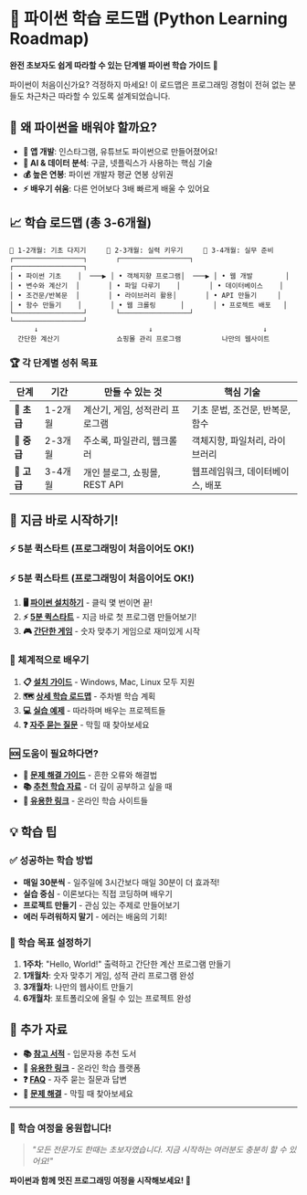 # 🐍 파이썬 학습 로드맵 (Python Learning Roadmap)

**완전 초보자도 쉽게 따라할 수 있는 단계별 파이썬 학습 가이드** 🚀

파이썬이 처음이신가요? 걱정하지 마세요! 이 로드맵은 프로그래밍 경험이 전혀 없는 분들도 차근차근 따라할 수 있도록 설계되었습니다.

## 🎯 왜 파이썬을 배워야 할까요?

- **📱 앱 개발**: 인스타그램, 유튜브도 파이썬으로 만들어졌어요!
- **🤖 AI & 데이터 분석**: 구글, 넷플릭스가 사용하는 핵심 기술
- **💰 높은 연봉**: 파이썬 개발자 평균 연봉 상위권
- **⚡ 배우기 쉬움**: 다른 언어보다 3배 빠르게 배울 수 있어요

## 📈 학습 로드맵 (총 3-6개월)

```
🌱 1-2개월: 기초 다지기     🌿 2-3개월: 실력 키우기     🌳 3-4개월: 실무 준비
┌─────────────────┐       ┌─────────────────┐       ┌─────────────────┐
│ • 파이썬 기초    │  ───▶ │ • 객체지향 프로그램│  ───▶ │ • 웹 개발        │
│ • 변수와 계산기  │       │ • 파일 다루기    │       │ • 데이터베이스    │
│ • 조건문/반복문  │       │ • 라이브러리 활용│       │ • API 만들기     │
│ • 함수 만들기    │       │ • 웹 크롤링      │       │ • 프로젝트 배포   │
└─────────────────┘       └─────────────────┘       └─────────────────┘
      ↓                           ↓                           ↓
  간단한 계산기              쇼핑몰 관리 프로그램          나만의 웹사이트
```

### 🏆 각 단계별 성취 목표

| 단계 | 기간 | 만들 수 있는 것 | 핵심 기술 |
|------|------|----------------|-----------|
| 🌱 **초급** | 1-2개월 | 계산기, 게임, 성적관리 프로그램 | 기초 문법, 조건문, 반복문, 함수 |
| 🌿 **중급** | 2-3개월 | 주소록, 파일관리, 웹크롤러 | 객체지향, 파일처리, 라이브러리 |
| 🌳 **고급** | 3-4개월 | 개인 블로그, 쇼핑몰, REST API | 웹프레임워크, 데이터베이스, 배포 |

## 🚀 지금 바로 시작하기!

### ⚡ 5분 퀵스타트 (프로그래밍이 처음이어도 OK!)

### ⚡ 5분 퀵스타트 (프로그래밍이 처음이어도 OK!)

1. **🖥️ [파이썬 설치하기](docs/installation.md)** - 클릭 몇 번이면 끝!
2. **⚡ [5분 퀵스타트](docs/quickstart.md)** - 지금 바로 첫 프로그램 만들어보기!
3. **🎮 [간단한 게임](examples/beginner/)** - 숫자 맞추기 게임으로 재미있게 시작

### 📖 체계적으로 배우기

1. **📋 [설치 가이드](docs/installation.md)** - Windows, Mac, Linux 모두 지원
2. **🗺️ [상세 학습 로드맵](python-roadmap.md)** - 주차별 학습 계획
3. **💻 [실습 예제](examples/)** - 따라하며 배우는 프로젝트들
4. **❓ [자주 묻는 질문](docs/faq.md)** - 막힐 때 찾아보세요

### 🆘 도움이 필요하다면?

- **🐞 [문제 해결 가이드](docs/troubleshooting.md)** - 흔한 오류와 해결법
- **📚 [추천 학습 자료](docs/books.md)** - 더 깊이 공부하고 싶을 때
- **🔗 [유용한 링크](docs/links.md)** - 온라인 학습 사이트들

## 💡 학습 팁

### ✅ 성공하는 학습 방법
- **매일 30분씩** - 일주일에 3시간보다 매일 30분이 더 효과적!
- **실습 중심** - 이론보다는 직접 코딩하며 배우기
- **프로젝트 만들기** - 관심 있는 주제로 만들어보기
- **에러 두려워하지 말기** - 에러는 배움의 기회!

### 🎯 학습 목표 설정하기
1. **1주차**: "Hello, World!" 출력하고 간단한 계산 프로그램 만들기
2. **1개월차**: 숫자 맞추기 게임, 성적 관리 프로그램 완성
3. **3개월차**: 나만의 웹사이트 만들기
4. **6개월차**: 포트폴리오에 올릴 수 있는 프로젝트 완성

## 📖 추가 자료

- **📚 [참고 서적](docs/books.md)** - 입문자용 추천 도서
- **🔗 [유용한 링크](docs/links.md)** - 온라인 학습 플랫폼
- **❓ [FAQ](docs/faq.md)** - 자주 묻는 질문과 답변
- **🔧 [문제 해결](docs/troubleshooting.md)** - 막힐 때 찾아보세요

---

### 🌟 학습 여정을 응원합니다!

> *"모든 전문가도 한때는 초보자였습니다. 지금 시작하는 여러분도 충분히 할 수 있어요!"* 

**파이썬과 함께 멋진 프로그래밍 여정을 시작해보세요! 🚀**